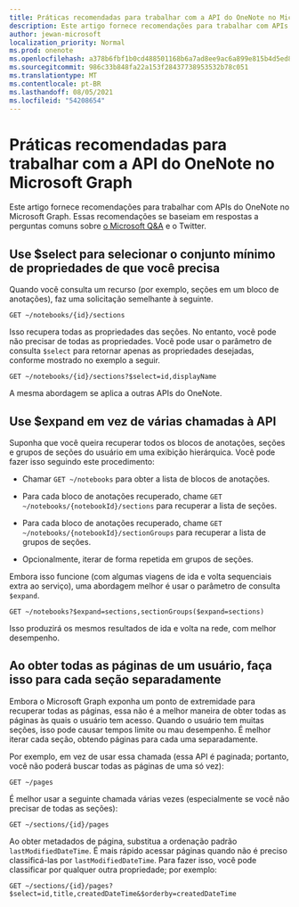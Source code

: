 ```yaml
---
title: Práticas recomendadas para trabalhar com a API do OneNote no Microsoft Graph
description: Este artigo fornece recomendações para trabalhar com APIs do OneNote no Microsoft Graph. Essas recomendações se baseiam em respostas a perguntas comuns sobre o Microsoft Q&A e o Twitter.
author: jewan-microsoft
localization_priority: Normal
ms.prod: onenote
ms.openlocfilehash: a378b6fbf1b0cd488501168b6a7ad8ee9ac6a899e815b4d5ed8f2a04ffb9e4de
ms.sourcegitcommit: 986c33b848fa22a153f28437738953532b78c051
ms.translationtype: MT
ms.contentlocale: pt-BR
ms.lasthandoff: 08/05/2021
ms.locfileid: "54208654"
---
```

# <a name="best-practices-for-working-with-the-onenote-api-in-microsoft-graph"></a>Práticas recomendadas para trabalhar com a API do OneNote no Microsoft Graph

Este artigo fornece recomendações para trabalhar com APIs do OneNote no Microsoft Graph. Essas recomendações se baseiam em respostas a perguntas comuns sobre [o Microsoft Q&A](/answers/topics/microsoft-graph-notes.html)  e o Twitter.

## <a name="use-select-to-select-the-minimum-set-of-properties-you-need"></a>Use $select para selecionar o conjunto mínimo de propriedades de que você precisa

Quando você consulta um recurso (por exemplo, seções em um bloco de anotações), faz uma solicitação semelhante à seguinte.

```http
GET ~/notebooks/{id}/sections
```

Isso recupera todas as propriedades das seções. No entanto, você pode não precisar de todas as propriedades. Você pode usar o parâmetro de consulta `$select` para retornar apenas as propriedades desejadas, conforme mostrado no exemplo a seguir.

```http
GET ~/notebooks/{id}/sections?$select=id,displayName
```

A mesma abordagem se aplica a outras APIs do OneNote.

## <a name="use-expand-instead-of-making-multiple-api-calls"></a>Use $expand em vez de várias chamadas à API

Suponha que você queira recuperar todos os blocos de anotações, seções e grupos de seções do usuário em uma exibição hierárquica. Você pode fazer isso seguindo este procedimento:

* Chamar `GET ~/notebooks` para obter a lista de blocos de anotações.

* Para cada bloco de anotações recuperado, chame `GET ~/notebooks/{notebookId}/sections` para recuperar a lista de seções.

* Para cada bloco de anotações recuperado, chame `GET ~/notebooks/{notebookId}/sectionGroups` para recuperar a lista de grupos de seções.

* Opcionalmente, iterar de forma repetida em grupos de seções.

Embora isso funcione (com algumas viagens de ida e volta sequenciais extra ao serviço), uma abordagem melhor é usar o parâmetro de consulta `$expand`. 

```http
GET ~/notebooks?$expand=sections,sectionGroups($expand=sections)
```

Isso produzirá os mesmos resultados de ida e volta na rede, com melhor desempenho.

## <a name="when-getting-all-pages-for-a-user-do-so-for-each-section-separately"></a>Ao obter todas as páginas de um usuário, faça isso para cada seção separadamente

Embora o Microsoft Graph exponha um ponto de extremidade para recuperar todas as páginas, essa não é a melhor maneira de obter todas as páginas às quais o usuário tem acesso. Quando o usuário tem muitas seções, isso pode causar tempos limite ou mau desempenho. É melhor iterar cada seção, obtendo páginas para cada uma separadamente.

Por exemplo, em vez de usar essa chamada (essa API é paginada; portanto, você não poderá buscar todas as páginas de uma só vez):

```http
GET ~/pages
```

É melhor usar a seguinte chamada várias vezes (especialmente se você não precisar de todas as seções):

```http
GET ~/sections/{id}/pages
```

Ao obter metadados de página, substitua a ordenação padrão `lastModifiedDateTime`. É mais rápido acessar páginas quando não é preciso classificá-las por `lastModifiedDateTime`. Para fazer isso, você pode classificar por qualquer outra propriedade; por exemplo:

```http
GET ~/sections/{id}/pages?$select=id,title,createdDateTime&$orderby=createdDateTime
```